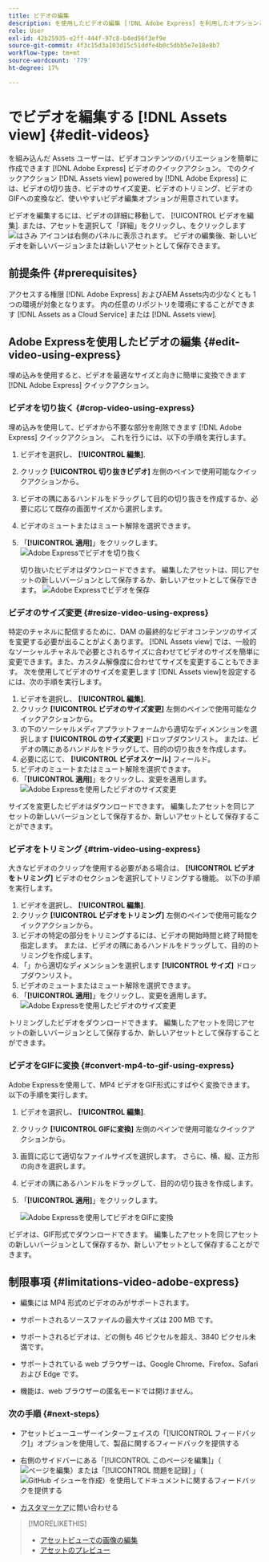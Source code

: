 ```yaml
---
title: ビデオの編集
description: を使用したビデオの編集 [!DNL Adobe Express] を利用したオプションと、更新したビデオをバージョンとして保存します。
role: User
exl-id: 42b25935-e2ff-444f-97c8-b4ed56f3ef9e
source-git-commit: 4f3c15d3a103d15c51ddfe4b0c5dbb5e7e18e8b7
workflow-type: tm+mt
source-wordcount: '779'
ht-degree: 17%

---
```


# でビデオを編集する [!DNL Assets view] {#edit-videos}

を組み込んだ Assets ユーザーは、ビデオコンテンツのバリエーションを簡単に作成できます [!DNL Adobe Express] ビデオのクイックアクション。 でのクイックアクション [!DNL Assets view] powered by [!DNL Adobe Express] には、ビデオの切り抜き、ビデオのサイズ変更、ビデオのトリミング、ビデオのGIFへの変換など、使いやすいビデオ編集オプションが用意されています。

ビデオを編集するには、ビデオの詳細に移動して、 [!UICONTROL ビデオを編集]. または、アセットを選択して「詳細」をクリックし、をクリックします ![はさみ](assets/do-not-localize/cut.svg) アイコンは右側のパネルに表示されます。 ビデオの編集後、新しいビデオを新しいバージョンまたは新しいアセットとして保存できます。

## 前提条件 {#prerequisites}

アクセスする権限 [!DNL Adobe Express] およびAEM Assets内の少なくとも 1 つの環境が対象となります。 内の任意のリポジトリを環境にすることができます [!DNL Assets as a Cloud Service] または [!DNL Assets view].

## Adobe Expressを使用したビデオの編集 {#edit-video-using-express}

埋め込みを使用すると、ビデオを最適なサイズと向きに簡単に変換できます [!DNL Adobe Express] クイックアクション。

### ビデオを切り抜く {#crop-video-using-express}

埋め込みを使用して、ビデオから不要な部分を削除できます [!DNL Adobe Express] クイックアクション。 これを行うには、以下の手順を実行します。

1. ビデオを選択し、 **[!UICONTROL 編集]**.
2. クリック **[!UICONTROL 切り抜きビデオ]** 左側のペインで使用可能なクイックアクションから。
3. ビデオの隅にあるハンドルをドラッグして目的の切り抜きを作成するか、必要に応じて既存の画面サイズから選択します。
4. ビデオのミュートまたはミュート解除を選択できます。
5. 「**[!UICONTROL 適用]**」をクリックします。
   ![Adobe Expressでビデオを切り抜く](assets/adobe-express-crop-video.png)

   切り抜いたビデオはダウンロードできます。 編集したアセットは、同じアセットの新しいバージョンとして保存するか、新しいアセットとして保存できます。 ![Adobe Expressでビデオを保存](assets/adobe-express-save-video.png)

### ビデオのサイズ変更 {#resize-video-using-express}

特定のチャネルに配信するために、DAM の最終的なビデオコンテンツのサイズを変更する必要が出ることがよくあります。 [!DNL Assets view] では、一般的なソーシャルチャネルで必要とされるサイズに合わせてビデオのサイズを簡単に変更できます。また、カスタム解像度に合わせてサイズを変更することもできます。 次を使用してビデオのサイズを変更します [!DNL Assets view]を設定するには、次の手順を実行します。

1. ビデオを選択し、 **[!UICONTROL 編集]**.
2. クリック **[!UICONTROL ビデオのサイズ変更]** 左側のペインで使用可能なクイックアクションから。
3. の下のソーシャルメディアプラットフォームから適切なディメンションを選択します **[!UICONTROL のサイズ変更]** ドロップダウンリスト。 または、ビデオの隅にあるハンドルをドラッグして、目的の切り抜きを作成します。
4. 必要に応じて、 **[!UICONTROL ビデオスケール]** フィールド。
5. ビデオのミュートまたはミュート解除を選択できます。
6. 「**[!UICONTROL 適用]**」をクリックし、変更を適用します。
   ![Adobe Expressを使用したビデオのサイズ変更](assets/adobe-express-resize-video.png)

サイズを変更したビデオはダウンロードできます。 編集したアセットを同じアセットの新しいバージョンとして保存するか、新しいアセットとして保存することができます。

### ビデオをトリミング {#trim-video-using-express}

大きなビデオのクリップを使用する必要がある場合は、 **[!UICONTROL ビデオをトリミング]** ビデオのセクションを選択してトリミングする機能。 以下の手順を実行します。

1. ビデオを選択し、 **[!UICONTROL 編集]**.
2. クリック **[!UICONTROL ビデオをトリミング]** 左側のペインで使用可能なクイックアクションから。
3. ビデオの特定の部分をトリミングするには、ビデオの開始時間と終了時間を指定します。 または、ビデオの隅にあるハンドルをドラッグして、目的のトリミングを作成します。
4. 「」から適切なディメンションを選択します **[!UICONTROL サイズ]** ドロップダウンリスト。
5. ビデオのミュートまたはミュート解除を選択できます。
6. 「**[!UICONTROL 適用]**」をクリックし、変更を適用します。
   ![Adobe Expressを使用したビデオのサイズ変更](assets/adobe-express-trim-video.png)

トリミングしたビデオをダウンロードできます。 編集したアセットを同じアセットの新しいバージョンとして保存するか、新しいアセットとして保存することができます。

### ビデオをGIFに変換 {#convert-mp4-to-gif-using-express}

Adobe Expressを使用して、MP4 ビデオをGIF形式にすばやく変換できます。 以下の手順を実行します。

1. ビデオを選択し、 **[!UICONTROL 編集]**.
2. クリック **[!UICONTROL GIFに変換]** 左側のペインで使用可能なクイックアクションから。
3. 画質に応じて適切なファイルサイズを選択します。 さらに、横、縦、正方形の向きを選択します。
4. ビデオの隅にあるハンドルをドラッグして、目的の切り抜きを作成します。
5. 「**[!UICONTROL 適用]**」をクリックします。

   ![Adobe Expressを使用してビデオをGIFに変換](assets/adobe-express-convert-video-to-gif.png)

ビデオは、GIF形式でダウンロードできます。 編集したアセットを同じアセットの新しいバージョンとして保存するか、新しいアセットとして保存することができます。

## 制限事項 {#limitations-video-adobe-express}

* 編集には MP4 形式のビデオのみがサポートされます。

* サポートされるソースファイルの最大サイズは 200 MB です。

* サポートされるビデオは、どの側も 46 ピクセルを超え、3840 ピクセル未満です。

* サポートされている web ブラウザーは、Google Chrome、Firefox、Safari および Edge です。

* 機能は、web ブラウザーの匿名モードでは開けません。

### 次の手順 {#next-steps}

* アセットビューユーザーインターフェイスの「[!UICONTROL フィードバック]」オプションを使用して、製品に関するフィードバックを提供する

* 右側のサイドバーにある「[!UICONTROL このページを編集]」（![ページを編集](assets/do-not-localize/edit-page.png)）または「[!UICONTROL 問題を記録] 」（![GitHub イシューを作成](assets/do-not-localize/github-issue.png)）を使用してドキュメントに関するフィードバックを提供する

* [カスタマーケア](https://experienceleague.adobe.com/ja?support-solution=General#support)に問い合わせる

>[!MORELIKETHIS]
>
>* [アセットビューでの画像の編集](edit-images-assets-view.md)
>* [アセットのプレビュー](navigate-assets-view.md)

